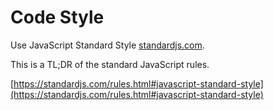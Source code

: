 # Code Style

Use JavaScript Standard Style [standardjs.com](https://standardjs.com/).

This is a TL;DR of the standard JavaScript rules.

[https://standardjs.com/rules.html#javascript-standard-style](https://standardjs.com/rules.html#javascript-standard-style)
